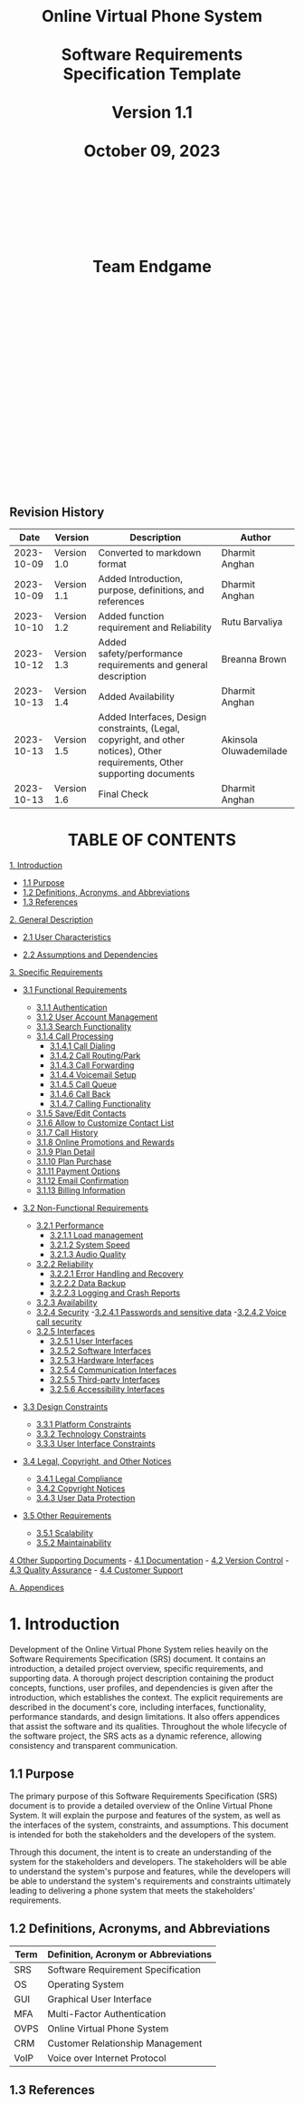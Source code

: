 <center><H1>
<br></br>
<br></br>
<br></br>
Online Virtual Phone System
<br></br>
Software Requirements Specification Template
<br></br>
Version 1.1
<br></br>
October 09, 2023
<br></br>
<br></br>
<br></br>
Team Endgame
<br></br>
<br></br>
<br></br>
<br></br>
<br></br>
<br></br>
</H1>
</center>

<div style="page-break-after: always;"></div>

## Revision History

| **Date** | **Version** | **Description** | **Author** |
| --- | --- | --- | --- |
| 2023-10-09 | Version 1.0 | Converted to markdown format | Dharmit Anghan |
| 2023-10-09 | Version 1.1 | Added Introduction, purpose, definitions, and references | Dharmit Anghan |
| 2023-10-10 | Version 1.2 | Added function requirement and Reliability | Rutu Barvaliya |
| 2023-10-12 | Version 1.3 | Added safety/performance requirements and general description | Breanna Brown |
| 2023-10-13 | Version 1.4 | Added Availability | Dharmit Anghan |
| 2023-10-13 | Version 1.5 | Added Interfaces, Design constraints, (Legal, copyright, and other notices), Other requirements, Other supporting documents | Akinsola Oluwademilade
| 2023-10-13 | Version 1.6 | Final Check | Dharmit Anghan |

<div style="page-break-after: always;"></div>

<center><H1>TABLE OF CONTENTS</H1></center>

[1. Introduction](#1-introduction)

- [1.1 Purpose](#11-purpose)
- [1.2 Definitions, Acronyms, and Abbreviations](#12-definitions-acronyms-and-abbreviations)
- [1.3 References](#13-references)

[2. General Description](#2-general-description)

- [2.1 User Characteristics](#21-user-characteristics)

- [2.2 Assumptions and Dependencies](#22-assumptions-and-dependencies)

[3. Specific Requirements](#3-specific-requirements)

- [3.1 Functional Requirements](#31-functional-requirements)
    - [3.1.1 Authentication](#311-authentication)
    - [3.1.2 User Account Management](#312-user-account-management)
    - [3.1.3 Search Functionality](#313-search-functionality)
    - [3.1.4 Call Processing](#314-call-processing)
        - [3.1.4.1 Call Dialing](#3141-call-dialing)
        - [3.1.4.2 Call Routing/Park](#3142-call-routing-park)
        - [3.1.4.3 Call Forwarding](#3143-call-forwarding)
        - [3.1.4.4 Voicemail Setup](#3144-voicemail-setup)
        - [3.1.4.5 Call Queue](#3145-call-queue)
        - [3.1.4.6 Call Back](#3146-call-back)
        - [3.1.4.7 Calling Functionality](#3147-calling-functionality)
    - [3.1.5 Save/Edit Contacts](#315-save-edit-contacts)
    - [3.1.6 Allow to Customize Contact List](#316-allow-to-customize-contact-list)
    - [3.1.7 Call History](#317-call-history)
    - [3.1.8 Online Promotions and Rewards](#318-online-promotions-and-rewards)
    - [3.1.9 Plan Detail](#319-plan-detail)
    - [3.1.10 Plan Purchase](#3110-plan-purchase)
    - [3.1.11 Payment Options](#3111-payment-options)
    - [3.1.12 Email Confirmation](#3112-email-confirmation)
    - [3.1.13 Billing Information](#3113-billing-information)

- [3.2 Non-Functional Requirements](#32-non-functional-requirements)

    - [3.2.1 Performance](#321-performance)
        - [3.2.1.1 Load management](#3211-load-management)
        - [3.2.1.2 System Speed](#3212-system-speed)
        - [3.2.1.3 Audio Quality](#3213-audio-quality)
    - [3.2.2 Reliability](#322-reliability)
        - [3.2.2.1 Error Handling and Recovery](#3221-error-handling-and-recovery)
        - [3.2.2.2 Data Backup](#3222-data-backup)
        - [3.2.2.3 Logging and Crash Reports](#3223-logging-and-crash-reports)
    - [3.2.3 Availability](#323-availability)
    - [3.2.4 Security](#324-security)
        -[3.2.4.1 Passwords and sensitive data](#3241-passwords-and-sensitive-data)
        -[3.2.4.2 Voice call security](#3242-voice-call-security)
    - [3.2.5 Interfaces](#325-interfaces)
        - [3.2.5.1 User Interfaces](#3251-user-interfaces)
        - [3.2.5.2 Software Interfaces](#3252-software-interfaces)
        - [3.2.5.3 Hardware Interfaces](#3253-hardware-interfaces)
        - [3.2.5.4 Communication Interfaces](#3254-communication-interfaces)
        - [3.2.5.5 Third-party Interfaces](#3255-third-party-interfaces)
        - [3.2.5.6 Accessibility Interfaces](#3256-accessibility-interfaces)

- [3.3 Design Constraints](#33-design-constraints)
    - [3.3.1 Platform Constraints](#331-platform-constraints)
    - [3.3.2 Technology Constraints](#332-technology-constraints)
    - [3.3.3 User Interface Constraints](#333-user-interface-constraints)

- [3.4 Legal, Copyright, and Other Notices](#34-legal-copyright-and-other-notices)
    - [3.4.1 Legal Compliance](#341-legal-compliance)
    - [3.4.2 Copyright Notices](#342-copyright)
    - [3.4.3 User Data Protection](#343-user-data-protection)

- [3.5 Other Requirements](#35-other-requirements)
    - [3.5.1 Scalability](#351-scalability)
    - [3.5.2 Maintainability](#352-maintainability)

[4 Other Supporting Documents](#4-other-supporting-documents)
    - [4.1 Documentation](#41-documentation)
    - [4.2 Version Control](#42-version-control)
    - [4.3 Quality Assurance](#43-quality-assurance)
    - [4.4 Customer Support](#44-customer-support)

[A. Appendices](#a-appendices)


<div style="page-break-after: always;"></div>

# 1. Introduction

Development of the Online Virtual Phone System relies heavily on the Software Requirements Specification (SRS) document. It contains an introduction, a detailed project overview, specific requirements, and supporting data. A thorough project description containing the product concepts, functions, user profiles, and dependencies is given after the introduction, which establishes the context. The explicit requirements are described in the document's core, including interfaces, functionality, performance standards, and design limitations. It also offers appendices that assist the software and its qualities. Throughout the whole lifecycle of the software project, the SRS acts as a dynamic reference, allowing consistency and transparent communication.

## 1.1 Purpose

The primary purpose of this Software Requirements Specification (SRS) document is to provide a detailed overview of the Online Virtual Phone System. It will explain the purpose and features of the system, as well as the interfaces of the system, constraints, and assumptions. This document is intended for both the stakeholders and the developers of the system.

Through this document, the intent is to create an understanding of the system for the stakeholders and developers. The stakeholders will be able to understand the system's purpose and features, while the developers will be able to understand the system's requirements and constraints ultimately leading to delivering a phone system that meets the stakeholders' requirements.

## 1.2 Definitions, Acronyms, and Abbreviations

| **Term** | **Definition, Acronym or Abbreviations** |
| --- | --- |
| SRS | Software Requirement Specification |
| OS | Operating System |
| GUI | Graphical User Interface |
| MFA | Multi-Factor Authentication | 
| OVPS | Online Virtual Phone System |
| CRM | Customer Relationship Management |
| VoIP | Voice over Internet Protocol |

## 1.3 References

- Project Charter
- Software Requirements Specification Template
- Software Requirements Specification Example
- IEEE Guide to Software Requirements Specification (ANSI/IEEE Std. 830-1984)


<div style="page-break-after: always;"></div>

# 2. General Description

## 2.1 User Characteristics

The users for the product will fall into one of two categories: administrator or user. 

The users will be adults, located at various locations across the globe with various levels of internet strength and reliability. Given the geographic diversity of the users, not everyone will speak the same language. The users will be using the product for both professional and personal use. As such the user may be an individual or a business, requiring extensions to reach multiple departments within the business. Users are expected to have varying levels of technical literacy. 

Administrators will be IT professionals with extensive knowledge and training and strong techinical literacy. These users will be located in Canada with a strong, reliable internet connection. 

## 2.2 Assumptions and Dependencies

It is assumed all users of the system will have the ability to connect to the internet with adequate speeds to allow for full functionality of the application. 

All users should have the necessary hardware and operating systems to support the app. We will accommodate operating systems from 2015-present day. Any operating systems that date back past 2015 will be incompatible. Hardware components such as a mobile device, desktop, speakers and microphones are assumed to be provided by the user.

Each user will have the ability to make a payment digitally via credit card or PayPal using CAD as the currency of choice. Should the user prefer an alternative currency it is assumed that the third party chosen to manage and route the transactions will be responsible for the conversion and any inform the user of any fees imposed by the users bank. 

While not all users will be fluent in English, it is assumed the users will be familar enough with one of the 4 languages provided to navigate the app without too much difficulty. 

The app will depend on the use of third party services to manage payment. As such, agreements must be made between the Online Virtual Phone System and the chosen third party.


<div style="page-break-after: always;"></div>

# 3. Specific Requirements

This will be the largest and most important section of the SRS. The customer requirements will be embodied within Section 2, but this section will give the D-requirements that are used to guide the project's software design, implementation, and testing.

## 3.1 Functional Requirements

### 3.1.1 Authentication
-	The system shall ask for username and password.
-	The system shall ask for multi-factor authentication(MFA).
-	The system shall support face/biometric authentication in mobile application.
-	The system shall check for humans by providing a puzzle or captcha.

### 3.1.2 User Account Management
- The system shall allow users/clients to easily create new accounts.
- The system shall provide a smooth onboarding process to guide users through the initial setup.
- The system shall allow users to update their personal information.
- The system shall allow users to set visibility level for their personal information.
- The system shall define different user roles.
- The system shall assign different levels of permission to each role to control what actions users can perform within the system.
- The system shall allow users to delete or deactivate their accounts if they wish to discontinue using the services.
- The system shall allow users to configure multi-factor authentication(MFA) to add an extra layer of security.

### 3.1.3 Search Functionality
- The system shall support searching for contact information by typing the recipient's name.
- The system shall support searching by partial or full keywords.
- The system shall support searching by digits.
- The system shall provide auto suggestions when searching by the recipient's name.
- The system shall sort the search results in ascending order.
- The system shall enable users to navigate between the search results.
- The system shall notify users when no matching results are found in the search.
- The system shall retain search history for 7 days.
- The system shall display only up to 15 matching results on the current screen.

### 3.1.4 Call Processing

#### 3.1.4.1 Call Dialing
- The system shall allow users to dial a number directly from their contact list.
- The system shall allow users to dial a number by typing it on the number keypad.
- The system shall allow users to copy and paste phone numbers into the dialing screen.

#### 3.1.4.2 Call Routing/Park
- The system shall perform call routing for incoming calls to business phone numbers.
- The system shall allow clients to configure their business phone numbers, including operation hours, department numbers, and pre-recorded scripts.

#### 3.1.4.3 Call Forwarding
- The system shall allow business phone users to set up call forwarding rules.
- The system shall support up to two additional devices, in addition to the primary device, for call forwarding.

#### 3.1.4.4 Voicemail Setup
- The system shall allow all users to set up their voicemail script.
- The system shall store voicemail for 30 days, they shall be automatically deleted.
- The system shall allow users to save/store voicemails with a total size of up to 1 GB.

#### 3.1.4.5 Call Queue
- The system shall allow users to place call back request if there are more than 10 calls ahead of them on the bussiness line.
- The system shall allow business phone number clients to configure the distribution of calls.

#### 3.1.4.6 Call Back
- The system shall allow business phone users to access call back information that was requested by their clients.

#### 3.1.4.7 Calling Functionality
- The system shall allow users to type extension or department where they would like to reach.
- The system shall allow users to dial the number directly from their contact list.

### 3.1.5 Save/Edit Contacts
- The system shall allow users to enter email addresses.
- The system shall allow users to enter company information.
- The system shall allow users to enter the company's URL/Website link.
- The system shall allow users to enter their business/home address.

### 3.1.6 Allow to Customize Contact List
- The system shall allow users to create a favorite contact list.
- The system shall allow users to save/mark/create an emergency contact list.
- The system shall allow users to tag contact and group them together.
- The system shall allow users to enter a phone number in the blacklist.
- The system shall allow users to enter a phone number in spam.

<div style="page-break-after: always;"></div>

### 3.1.7 Call History
- The system shall show the number of missed calls to users.
- The system shall maintain incoming and outgoing call history for up to 4 weeks.
- The system shall allow users to retrieve their call history based on date, name, and number.

### 3.1.8 Online Promotions and Rewards
- The system shall display all available promotions to the user.
- The system shall allow users to select from the available promotions.
- The system shall shows rates of promotions in different currencies.

### 3.1.9 Plan Detail
- The system shall provide detailed information on all the available plans.
- The system shall allow users to do comparision between different plans.

### 3.1.10 Plan Purchase
- The system shall allow users to confirm plan purchase.
- The system shall activate the purchased plan as soon as the payment goes through.

### 3.1.11 Payment Options 
- The system shall present all available options for payment.
- The system shall allow users to select the payment method for order.
- The system shall allow users to enter payment details.

### 3.1.12 Email Confirmation
- The system shall send purchase confirmation to the users through email. 

### 3.1.13 Billing Information
- The system shall display billing information on the application.
- The system shall send billing information to the users through email.
- The system shall send bill showing all charges incurred during a defined billing period.
- The system console shall display a user's bill for any billing period.
- The system shall shows sum of all charges for all calls incurred during the relevant billing period.
- The system shall shows all detail in bill including the duration of the call, the number dialed, the day of the week and the time of the day, the rate per minute for the call, and the charge for the call. 
- The system shall allow administrator to change amounts charged for call by adding or editing billing plans.
- The system shall issue bill immediately to a users in case of cancellation of services.
- The system shall generate warning in the bills in case of users have outstanding balance.

<div style="page-break-after: always;"></div>

## 3.2 Non-Functional Requirements

This section describes non-functional features of the software project. Specify the requirements as user story.

### 3.2.1 Performance

#### 3.2.1.1 Load management 
- The system shall handle all calls up a predefined maximum, determined by the administrators. 
- The system shall record and display the system load in real time to the administrators.

#### 3.2.1.2 System Speed
- The app startup time shall not exceed 3 seconds. 

#### 3.2.1.3 Audio Quality
- The system audio quality shall meet a minimum mean opinion score (MOS) of 4. 
- The system will provide voice calls with latency exceeding no more than 150ms.  

### 3.2.2 Reliability

#### 3.2.2.1 Error Handling and Recovery 
- The system shall implement robust algorithm for error handling and recovery to enhance user experience at least 99%.

#### 3.2.2.2 Data Backup
- The system shall perform regular back up of call data daily with 99.99% accuracy rate to minimize the data loss in case of system failure/system patch.

#### 3.2.2.3 Logging and Crash Reports 
- The system shall collect logging and crash reports to detect and respond to the system in efficient manner with goal of improving performance and reliability. 


### 3.2.3 Availability

- The system shall be available 24/7 with 99.99% uptime.
- The system shall be available on all major operating systems (Windows, MacOS, Linux, iOS, Android).
- The system shall be available in 4 languages (English, French, Spanish, Mandarin).
- The system shall be available in 3 methods of payments (Credit Card, PayPal, Use of third party applications if implemented).



### 3.2.4 Security

#### 3.2.4.1 Passwords and sensitive data
- The system will ensure a newly created password meets an adequate level of complexity.
- The system shall store end-to-end encrypted passwords.
- The system shall not store any payment information nor will the system store any personal information in the form of cookies, etc.

#### 3.2.4.2 Voice call security 
- The system shall screen for incoming scam calls (ie. AI generated calls). 
- Voice calls will be fully secure with end-to-end encryption. 

### 3.2.5 Interfaces

#### 3.2.5.1 User Interfaces
- The OVPS shall provide a user-friendly interface that allows users to make, receive, and manage virtual phone calls.
- It should enable users to manage their account settings, view call logs, and utilize additional features such as voicemail, call forwarding, and conferencing.
- The UI shall be accessible via desktop application and be responsive to ensure usability across various devices like computers, tablets, and smartphones.

#### 3.2.5.2 Software Interfaces
- The system shall interface with various software components and external systems to facilitate its functionality. This shall include interfacing with:
    * Billing Systems: to manage user subscriptions, usage billing, and payment processing.
    * CRM Systems: to manage user information, support interactions, and user communication.
    * External APIs: such as SMS gateways, Email systems, or third-party apps to enhance functionality. 

#### 3.2.5.3 Hardware Interfaces
- The system should be capable of handling voice data efficiently and ensuring clear audio transmission during calls, considering the hardware capabilities of user devices.
- The system should be compatible with various hardware components, including microphones, speakers, and headsets, to facilitate voice communication.

#### 3.2.5.4 Communication Interfaces
- The system shall utilize VoIP (Voice over Internet Protocol) technologies to facilitate virtual phone calls.
- It should securely transmit voice and data over the internet, ensuring clear, reliable, and secure communication.
- Communication with external systems (like billing or CRM) should be done securely using API calls over HTTPS to ensure data integrity and security.

#### 3.2.5.5 Third-party Interfaces
- The system may interact with third-party services for specific functionalities (like SMS notifications, payment processing, or email communications).
- Appropriate API integrations shall be established, ensuring secure and reliable data exchange with third-party systems.

#### 3.2.5.6 Accessibility Interfaces
- The system shall support 4 different languages such as English, Spanish, Hindi, and Mandrin.
- The system shall provide screen reader functionalities.
- The system shall provide voice to text transcript.>

<div style="page-break-after: always;"></div>


## 3.3 Design Constraints

### 3.3.1 Platform Constraints
- The OVPS shall be developed as a web-based application to ensure accessibility from various locations and devices, especially considering the remote and virtual aspects of phone systems.
- The platform should be compatible with various web browsers, including Google Chrome, Mozilla FireFox, Safari, and Microsoft Edge.>

### 3.3.2 Technology Constraints
- The system shall utilize a secure and reliable technology stack, which can efficiently manage real-time data related to virtual phone calls and support associated functionalities.

### 3.3.3 User Interface Constraints
- Considering the virtual nature of the phone system, the user interface shall be intuitive and user-friendly, ensuring users can navigate and operate the system with ease and minimal technical expertise. 

## 3.4 Legal, Copyright, and Other Notices

### 3.4.1 Legal Compliance
- The OVPS shall adhere to all applicable local, state, and international laws and regulations related to e-commerce, data protection, and consumer protection. 

### 3.4.2 Copyright Notices
- All content, including text, graphics, logos, and multimedia within the OVPS, should respect copyright laws and, where applicable, credit should be given to the rightful owners or appropriate licenses obtained.

### 3.4.2 User Data Protection

- The OVPS shall comply with global data protection regulations, such as the General Data Protection Regulation (GDPR) and the California Consumer Privacy Act (CCPA), to safeguard user data.

## 3.5 Other Requirements

### 3.5.1 Scalability
- The OVPS shall be designed to facilitate the addition of new users and expansion of telecommunication features without compromising performance and user experience.

### 3.5.2 Maintainability
- Regular updates, system monitoring, and customer support shall be integral aspects of the system to ensure long-term functionality and reliability.


<div style="page-break-after: always;"></div>


# 4 Other Supporting Documents

## 4.1 Documentation
- Comprehensive documentation shall be available for both developers and end-users to facilitate understanding and usage of the OVPS. This may include API documentation, user manuals, and troubleshooting guides.

## 4.2 Version Control
- Detailed records of system versions, updates, and modifications shall be maintained to manage the evolution of the system effectively and to address any future issues or rollbacks.

## 4.3 Quality Assurance
- A detailed quality assurance plan shall be implemented to ensure that the system adheres to specified requirements and provides a reliable, efficient, and secure user experience.

## 4.4 Customer Support 
- A dedicated customer support system, including a helpdesk and/or chat support, shall be available to assist users with queries, issues, or difficulties encountered while using the OVPS.

<div style="page-break-after: always;"></div>

# A. Appendices

Sections of this document are based upon the IEEE Guide to Software Requirements Specification (ANSI/IEEE Std. 830-1984). The SRS templates of Dr. Lawrence Chung (UTD) have also been used as guides in developing this template.